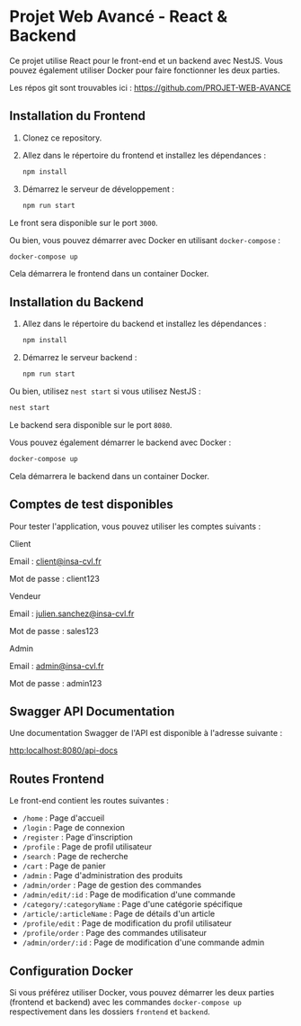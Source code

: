 # Projet Web Avancé - React & Backend

Ce projet utilise React pour le front-end et un backend avec NestJS. Vous pouvez également utiliser Docker pour faire fonctionner les deux parties.

Les répos git sont trouvables ici : https://github.com/PROJET-WEB-AVANCE

## Installation du Frontend

1. Clonez ce repository.

2. Allez dans le répertoire du frontend et installez les dépendances :

   ```bash
   npm install
   ```

3. Démarrez le serveur de développement :

   ```bash
   npm run start
   ```

Le front sera disponible sur le port `3000`.

Ou bien, vous pouvez démarrer avec Docker en utilisant `docker-compose` :

   ```bash
   docker-compose up
   ```

Cela démarrera le frontend dans un container Docker.

## Installation du Backend

1. Allez dans le répertoire du backend et installez les dépendances :

   ```bash
   npm install
   ```

2. Démarrez le serveur backend :

   ```bash
   npm run start
   ```

Ou bien, utilisez `nest start` si vous utilisez NestJS :

   ```bash
   nest start
   ```

Le backend sera disponible sur le port `8080`.

Vous pouvez également démarrer le backend avec Docker :

   ```bash
   docker-compose up
   ```

Cela démarrera le backend dans un container Docker.

## Comptes de test disponibles

Pour tester l'application, vous pouvez utiliser les comptes suivants :

Client

Email : client@insa-cvl.fr

Mot de passe : client123

Vendeur

Email : julien.sanchez@insa-cvl.fr

Mot de passe : sales123

Admin

Email : admin@insa-cvl.fr

Mot de passe : admin123

## Swagger API Documentation

Une documentation Swagger de l'API est disponible à l'adresse suivante :

[http:localhost:8080/api-docs](http:localhost:8080/api-docs)

## Routes Frontend

Le front-end contient les routes suivantes :

- `/home` : Page d'accueil
- `/login` : Page de connexion
- `/register` : Page d'inscription
- `/profile` : Page de profil utilisateur
- `/search` : Page de recherche
- `/cart` : Page de panier
- `/admin` : Page d'administration des produits
- `/admin/order` : Page de gestion des commandes 
- `/admin/edit/:id` : Page de modification d'une commande
- `/category/:categoryName` : Page d'une catégorie spécifique
- `/article/:articleName` : Page de détails d'un article
- `/profile/edit` : Page de modification du profil utilisateur
- `/profile/order` : Page des commandes utilisateur
- `/admin/order/:id` : Page de modification d'une commande admin

## Configuration Docker

Si vous préférez utiliser Docker, vous pouvez démarrer les deux parties (frontend et backend) avec les commandes `docker-compose up` respectivement dans les dossiers `frontend` et `backend`.

